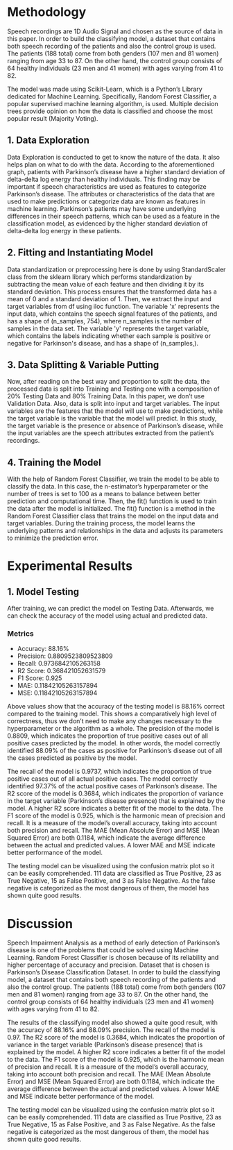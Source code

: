 # Methodology
Speech recordings are 1D Audio Signal and chosen as the source of data in this paper. In order to build the classifying model, a dataset that contains both speech recording of the patients and also the control group is used. The patients (188 total) come from both genders (107 men and 81 women) ranging from age 33 to 87. On the other hand, the control group consists of 64 healthy individuals (23 men and 41 women) with ages varying from 41 to 82.

The model was made using Scikit-Learn, which is a Python’s Library dedicated for Machine Learning. Specifically, Random Forest Classifier, a popular supervised machine learning algorithm, is used. Multiple decision trees provide opinion on how the data is classified and choose the most popular result (Majority Voting).

## 1. Data Exploration
Data Exploration is conducted to get to know the nature of the data. It also helps plan on what to do with the data.
According to the aforementioned graph, patients with Parkinson’s disease have a higher standard deviation of delta-delta log energy than healthy individuals. This finding may be important if speech characteristics are used as features to categorize Parkinson’s disease. The attributes or characteristics of the data that are used to make predictions or categorize data are known as features in machine learning. Parkinson’s patients may have some underlying differences in their speech patterns, which can be used as a feature in the classification model, as evidenced by the higher standard deviation of delta-delta log energy in these patients.

## 2. Fitting and Instantiating Model
Data standardization or preprocessing here is done by using StandardScaler class from the sklearn library which performs standardization by subtracting the mean value of each feature and then dividing it by its standard deviation. This process ensures that the transformed data has a mean of 0 and a standard deviation of 1. Then, we extract the input and target variables from df using iloc function. The variable 'x' represents the input data, which contains the speech signal features of the patients, and has a shape of (n_samples, 754), where n_samples is the number of samples in the data set. The variable 'y' represents the target variable, which contains the labels indicating whether each sample is positive or negative for Parkinson's disease, and has a shape of (n_samples,).

## 3. Data Splitting & Variable Putting
Now, after reading on the best way and proportion to split the data, the processed data is split into Training and Testing one with a composition of 20% Testing Data and 80% Training Data. In this paper, we don’t use Validation Data. Also, data is split into input and target variables. The input variables are the features that the model will use to make predictions, while the target variable is the variable that the model will predict. In this study, the target variable is the presence or absence of Parkinson’s disease, while the input variables are the speech attributes extracted from the patient’s recordings.

## 4. Training the Model
With the help of Random Forest Classifier, we train the model to be able to classify the data. In this case, the n-estimator’s hyperparameter or the number of trees is set to 100 as a means to balance between better prediction and computational time. Then, the fit() function is used to train the data after the model is initialized. The fit() function is a method in the Random Forest Classifier class that trains the model on the input data and target variables. During the training process, the model learns the underlying patterns and relationships in the data and adjusts its parameters to minimize the prediction error.

# Experimental Results
## 1. Model Testing
After training, we can predict the model on Testing Data. Afterwards, we can check the accuracy of the model using actual and predicted data.

### Metrics
- Accuracy: 88.16%
- Precision: 0.8809523809523809
- Recall: 0.9736842105263158
- R2 Score: 0.368421052631579
- F1 Score: 0.925
- MAE: 0.11842105263157894
- MSE: 0.11842105263157894

Above values show that the accuracy of the testing model is 88.16% correct compared to the training model. This shows a comparatively high level of correctness, thus we don’t need to make any changes necessary to the hyperparameter or the algorithm as a whole. The precision of the model is 0.8809, which indicates the proportion of true positive cases out of all positive cases predicted by the model. In other words, the model correctly identified 88.09% of the cases as positive for Parkinson’s disease out of all the cases predicted as positive by the model.

The recall of the model is 0.9737, which indicates the proportion of true positive cases out of all actual positive cases. The model correctly identified 97.37% of the actual positive cases of Parkinson’s disease. The R2 score of the model is 0.3684, which indicates the proportion of variance in the target variable (Parkinson’s disease presence) that is explained by the model. A higher R2 score indicates a better fit of the model to the data. The F1 score of the model is 0.925, which is the harmonic mean of precision and recall. It is a measure of the model’s overall accuracy, taking into account both precision and recall. The MAE (Mean Absolute Error) and MSE (Mean Squared Error) are both 0.1184, which indicate the average difference between the actual and predicted values. A lower MAE and MSE indicate better performance of the model.

The testing model can be visualized using the confusion matrix plot so it can be easily comprehended. 111 data are classified as True Positive, 23 as True Negative, 15 as False Positive, and 3 as False Negative. As the false negative is categorized as the most dangerous of them, the model has shown quite good results.

# Discussion
Speech Impairment Analysis as a method of early detection of Parkinson’s disease is one of the problems that could be solved using Machine Learning. Random Forest Classifier is chosen because of its reliability and higher percentage of accuracy and precision. Dataset that is chosen is Parkinson’s Disease Classification Dataset. In order to build the classifying model, a dataset that contains both speech recording of the patients and also the control group. The patients (188 total) come from both genders (107 men and 81 women) ranging from age 33 to 87. On the other hand, the control group consists of 64 healthy individuals (23 men and 41 women) with ages varying from 41 to 82.

The results of the classifying model also showed a quite good result, with the accuracy of 88.16% and 88.09% precision. The recall of the model is 0.97. The R2 score of the model is 0.3684, which indicates the proportion of variance in the target variable (Parkinson’s disease presence) that is explained by the model. A higher R2 score indicates a better fit of the model to the data. The F1 score of the model is 0.925, which is the harmonic mean of precision and recall. It is a measure of the model’s overall accuracy, taking into account both precision and recall. The MAE (Mean Absolute Error) and MSE (Mean Squared Error) are both 0.1184, which indicate the average difference between the actual and predicted values. A lower MAE and MSE indicate better performance of the model.

The testing model can be visualized using the confusion matrix plot so it can be easily comprehended. 111 data are classified as True Positive, 23 as True Negative, 15 as False Positive, and 3 as False Negative. As the false negative is categorized as the most dangerous of them, the model has shown quite good results.
